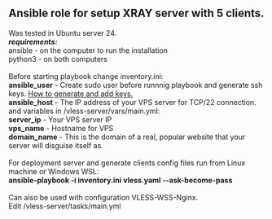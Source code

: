 ## Ansible role for setup XRAY server with 5 clients.
Was tested in Ubuntu server 24. \
***requirements:*** \
ansible - on the computer to run the installation \
python3 - on both computers \
\
Before starting playbook change inventory.ini: \
**ansible_user** - Create sudo user before runnnig playbook and generate ssh keys. [How to generate and add keys.](https://www.ssh.com/academy/ssh/keygen) \
**ansible_host** - The IP address of your VPS server for TCP/22 connection. \
and variables in /vless-server/vars/main.yml: \
**server_ip** - Your VPS server IP \
**vps_name** - Hostname for VPS \
**domain_name** - This is the domain of a real, popular website that your server will disguise itself as. \
\
For deployment server and generate clients config files run from Linux machine or Windows WSL: \
**ansible-playbook -i inventory.ini vless.yaml --ask-become-pass** \
\
Can also be used with configuration VLESS-WSS-Nginx.\
Edit /vless-server/tasks/main.yml
